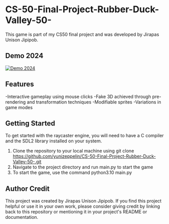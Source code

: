 # CS-50-Final-Project-Rubber-Duck-Valley-50-
This game is part of my CS50 final project and was developed by Jirapas Unison Jipipob.
## Demo 2024
[![Demo 2024](https://img.youtube.com/vi/oLU3aZ74Pig/0.jpg)](https://www.youtube.com/watch?v=oLU3aZ74Pig)
## Features
-Interactive gameplay using mouse clicks
-Fake 3D achieved through pre-rendering and transformation techniques
-Modifiable sprites
-Variations in game modes
## Getting Started
To get started with the raycaster engine, you will need to have a C compiler and the SDL2 library installed on your system.

1. Clone the repository to your local machine using git clone https://github.com/yunizeppelin/CS-50-Final-Project-Rubber-Duck-Valley-50-.git
2. Navigate to the project directory and run main.py to start the game
3. To start the game, use the command python3.10 main.py
## Author Credit
This project was created by Jirapas Unison Jipipob. If you find this project helpful or use it in your own work, please consider giving credit by linking back to this repository or mentioning it in your project's README or documentation.


